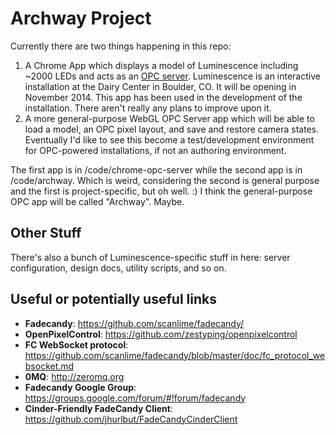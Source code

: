 # Archway Project

Currently there are two things happening in this repo:

1. A Chrome App which displays a model of Luminescence including ~2000 LEDs and acts as an [OPC server](https://github.com/zestyping/openpixelcontrol). Luminescence is an interactive installation at the Dairy Center in Boulder, CO. It will be opening in November 2014. This app has been used in the development of the installation. There aren't really any plans to improve upon it. 
2. A more general-purpose WebGL OPC Server app which will be able to load a model, an OPC pixel layout, and save and restore camera states. Eventually I'd like to see this become a test/development environment for OPC-powered installations, if not an authoring environment.

The first app is in /code/chrome-opc-server while the second app is in /code/archway. Which is weird, considering the second is general purpose and the first is project-specific, but oh well. :) I think the general-purpose OPC app will be called "Archway". Maybe.

## Other Stuff

There's also a bunch of Luminescence-specific stuff in here: server configuration, design docs, utility scripts, and so on.

## Useful or potentially useful links

- **Fadecandy**: https://github.com/scanlime/fadecandy/
- **OpenPixelControl**: https://github.com/zestyping/openpixelcontrol
- **FC WebSocket protocol**: https://github.com/scanlime/fadecandy/blob/master/doc/fc_protocol_websocket.md
- **0MQ**: http://zeromq.org
- **Fadecandy Google Group**: https://groups.google.com/forum/#!forum/fadecandy
- **Cinder-Friendly FadeCandy Client**: https://github.com/jhurlbut/FadeCandyCinderClient